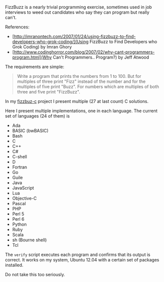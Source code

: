 FizzBuzz is a nearly trivial programming exercise, sometimes used in
job interviews to weed out candidates who say they can program but
really can't.

References:

* [http://imranontech.com/2007/01/24/using-fizzbuzz-to-find-developers-who-grok-coding/](Using FizzBuzz to Find Developers who Grok Coding) by Imran Ghory
* [http://www.codinghorror.com/blog/2007/02/why-cant-programmers-program.html](Why Can't Programmers.. Program?) by Jeff Atwood

The requirements are simple:

> Write a program that prints the numbers from 1 to 100. But for multiples
> of three print "Fizz" instead of the number and for the multiples of
> five print "Buzz". For numbers which are multiples of both three and
> five print "FizzBuzz".

In my [fizzbuz-c](https://github.com/Keith-S-Thompson/fizzbuzz-c) project
I present multiple (27 at last count) C solutions.

Here I present multiple implementations, one in each language.  The current set of languages (24 of them) is

- Ada
- BASIC (bwBASIC)
- Bash
- C
- C++
- C#
- C-shell
- D
- Fortran
- Go
- Guile
- Java
- JavaScript
- Lua
- Objective-C
- Pascal
- PHP
- Perl 5
- Perl 6
- Python
- Ruby
- Scala
- sh (Bourne shell)
- Tcl

The `verify` script executes each program and confirms that its output
is correct.  It works on my system, Ubuntu 12.04 with a certain set
of packages installed.

Do not take this too seriously.
